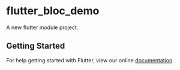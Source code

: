 # flutter_bloc_demo

A new flutter module project.

## Getting Started

For help getting started with Flutter, view our online
[documentation](https://flutter.io/).
